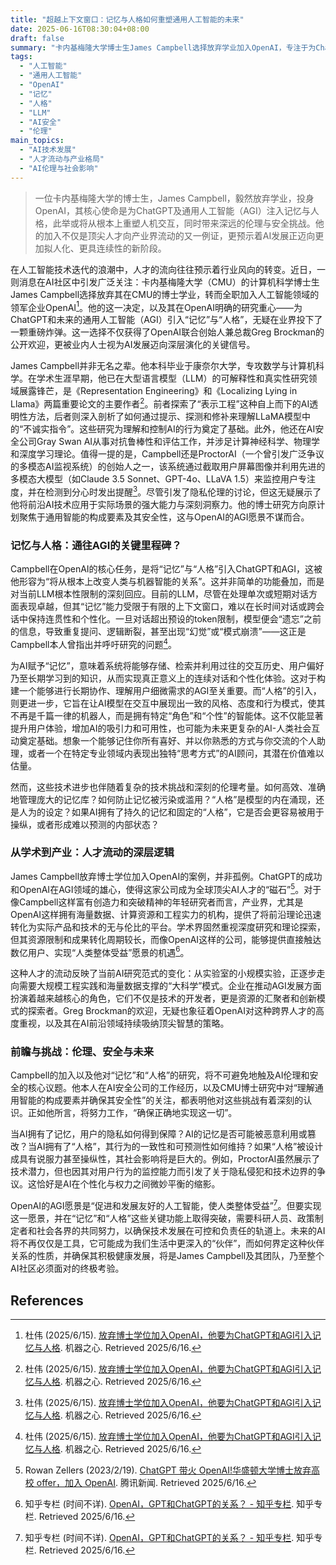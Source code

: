```yaml
---
title: "超越上下文窗口：记忆与人格如何重塑通用人工智能的未来"
date: 2025-06-16T08:30:04+08:00
draft: false
summary: "卡内基梅隆大学博士生James Campbell选择放弃学业加入OpenAI，专注于为ChatGPT和通用人工智能（AGI）开发“记忆”与“人格”功能。此举被视为AI发展迈向更拟人化、持续性交互的关键一步，预示着人机关系将发生根本性变革，同时也对AI伦理、隐私和安全提出了前所未有的挑战。"
tags: 
  - "人工智能"
  - "通用人工智能"
  - "OpenAI"
  - "记忆"
  - "人格"
  - "LLM"
  - "AI安全"
  - "伦理"
main_topics: 
  - "AI技术发展"
  - "人才流动与产业格局"
  - "AI伦理与社会影响"
---
```


> 一位卡内基梅隆大学的博士生，James Campbell，毅然放弃学业，投身OpenAI，其核心使命是为ChatGPT及通用人工智能（AGI）注入记忆与人格，此举或将从根本上重塑人机交互，同时带来深远的伦理与安全挑战。他的加入不仅是顶尖人才向产业界流动的又一例证，更预示着AI发展正迈向更加拟人化、更具连续性的新阶段。

在人工智能技术迭代的浪潮中，人才的流向往往预示着行业风向的转变。近日，一则消息在AI社区中引发广泛关注：卡内基梅隆大学（CMU）的计算机科学博士生James Campbell选择放弃其在CMU的博士学业，转而全职加入人工智能领域的领军企业OpenAI[^6]。他的这一决定，以及其在OpenAI明确的研究重心——为ChatGPT和未来的通用人工智能（AGI）引入“记忆”与“人格”，无疑在业界投下了一颗重磅炸弹。这一选择不仅获得了OpenAI联合创始人兼总裁Greg Brockman的公开欢迎，更被业内人士视为AI发展迈向深层演化的关键信号。

James Campbell并非无名之辈。他本科毕业于康奈尔大学，专攻数学与计算机科学。在学术生涯早期，他已在大型语言模型（LLM）的可解释性和真实性研究领域展露锋芒，是《Representation Engineering》和《Localizing Lying in Llama》两篇重要论文的主要作者[^6]。前者探索了“表示工程”这种自上而下的AI透明性方法，后者则深入剖析了如何通过提示、探测和修补来理解LLaMA模型中的“不诚实指令”。这些研究为理解和控制AI的行为奠定了基础。此外，他还在AI安全公司Gray Swan AI从事对抗鲁棒性和评估工作，并涉足计算神经科学、物理学和深度学习理论。值得一提的是，Campbell还是ProctorAI（一个曾引发广泛争议的多模态AI监视系统）的创始人之一，该系统通过截取用户屏幕图像并利用先进的多模态大模型（如Claude 3.5 Sonnet、GPT-4o、LLaVA 1.5）来监控用户专注度，并在检测到分心时发出提醒[^6]。尽管引发了隐私伦理的讨论，但这无疑展示了他将前沿AI技术应用于实际场景的强大能力与深刻洞察力。他的博士研究方向原计划聚焦于通用智能的构成要素及其安全性，这与OpenAI的AGI愿景不谋而合。

### 记忆与人格：通往AGI的关键里程碑？

Campbell在OpenAI的核心任务，是将“记忆”与“人格”引入ChatGPT和AGI，这被他形容为“将从根本上改变人类与机器智能的关系”。这并非简单的功能叠加，而是对当前LLM根本性限制的深刻回应。目前的LLM，尽管在处理单次或短期对话方面表现卓越，但其“记忆”能力受限于有限的上下文窗口，难以在长时间对话或跨会话中保持连贯性和个性化。一旦对话超出预设的token限制，模型便会“遗忘”之前的信息，导致重复提问、逻辑断裂，甚至出现“幻觉”或“模式崩溃”——这正是Campbell本人曾指出并呼吁研究的问题[^6]。

为AI赋予“记忆”，意味着系统将能够存储、检索并利用过往的交互历史、用户偏好乃至长期学习到的知识，从而实现真正意义上的连续对话和个性化体验。这对于构建一个能够进行长期协作、理解用户细微需求的AGI至关重要。而“人格”的引入，则更进一步，它旨在让AI模型在交互中展现出一致的风格、态度和行为模式，使其不再是千篇一律的机器人，而是拥有特定“角色”和“个性”的智能体。这不仅能显著提升用户体验，增加AI的吸引力和可用性，也可能为未来更复杂的AI-人类社会互动奠定基础。想象一个能够记住你所有喜好、并以你熟悉的方式与你交流的个人助理，或者一个在特定专业领域内表现出独特“思考方式”的AI顾问，其潜在价值难以估量。

然而，这些技术进步也伴随着复杂的技术挑战和深刻的伦理考量。如何高效、准确地管理庞大的记忆库？如何防止记忆被污染或滥用？“人格”是模型的内在涌现，还是人为的设定？如果AI拥有了持久的记忆和固定的“人格”，它是否会更容易被用于操纵，或者形成难以预测的内部状态？

### 从学术到产业：人才流动的深层逻辑

James Campbell放弃博士学位加入OpenAI的案例，并非孤例。ChatGPT的成功和OpenAI在AGI领域的雄心，使得这家公司成为全球顶尖AI人才的“磁石”[^1]。对于像Campbell这样富有创造力和突破精神的年轻研究者而言，产业界，尤其是OpenAI这样拥有海量数据、计算资源和工程实力的机构，提供了将前沿理论迅速转化为实际产品和技术的无与伦比的平台。学术界固然重视深度研究和理论探索，但其资源限制和成果转化周期较长，而像OpenAI这样的公司，能够提供直接触达数亿用户、实现“人类整体受益”愿景的机遇[^5]。

这种人才的流动反映了当前AI研究范式的变化：从实验室的小规模实验，正逐步走向需要大规模工程实践和海量数据支撑的“大科学”模式。企业在推动AGI发展方面扮演着越来越核心的角色，它们不仅是技术的开发者，更是资源的汇聚者和创新模式的探索者。Greg Brockman的欢迎，无疑也象征着OpenAI对这种跨界人才的高度重视，以及其在AI前沿领域持续吸纳顶尖智慧的策略。

### 前瞻与挑战：伦理、安全与未来

Campbell的加入以及他对“记忆”和“人格”的研究，将不可避免地触及AI伦理和安全的核心议题。他本人在AI安全公司的工作经历，以及CMU博士研究中对“理解通用智能的构成要素并确保其安全性”的关注，都表明他对这些挑战有着深刻的认识。正如他所言，将努力工作，“确保正确地实现这一切”。

当AI拥有了记忆，用户的隐私如何得到保障？AI的记忆是否可能被恶意利用或篡改？当AI拥有了“人格”，其行为的一致性和可预测性如何维持？如果“人格”被设计成具有说服力甚至操纵性，其社会影响将是巨大的。例如，ProctorAI虽然展示了技术潜力，但也因其对用户行为的监控能力而引发了关于隐私侵犯和技术边界的争议。这恰好是AI在个性化与权力之间微妙平衡的缩影。

OpenAI的AGI愿景是“促进和发展友好的人工智能，使人类整体受益”[^5]。但要实现这一愿景，并在“记忆”和“人格”这些关键功能上取得突破，需要科研人员、政策制定者和社会各界的共同努力，以确保技术发展在可控和负责任的轨道上。未来的AI将不再仅仅是工具，它可能成为我们生活中更深入的“伙伴”，而如何界定这种伙伴关系的性质，并确保其积极健康发展，将是James Campbell及其团队，乃至整个AI社区必须面对的终极考验。

## References
[^1]: Rowan Zellers (2023/2/19). [ChatGPT 带火 OpenAI!华盛顿大学博士放弃高校 offer，加入 OpenAI](https://news.qq.com/rain/a/20230219A0364I00). 腾讯新闻. Retrieved 2025/6/16.
[^2]: 36氪 (2023/11/27). [OpenAI CEO最新访谈，3万字全文详述技术、竞争、恐惧和人类与AI的未来-36氪](https://www.36kr.com/p/2192373415363458). 36氪. Retrieved 2025/6/16.
[^3]: 知乎 (2023/11/4). [如何看待Open AI首席科学家认为ChatGPT可能已经有了意识? - 知乎](https://www.zhihu.com/question/628696710). 知乎. Retrieved 2025/6/16.
[^4]: 腾讯云开发者社区 (时间不详). [ChatGPT与OpenAI是什么关系？终于整明白了 - 腾讯云开发者社区-腾讯云](https://cloud.tencent.com/developer/news/1302566). 腾讯云开发者社区. Retrieved 2025/6/16.
[^5]: 知乎专栏 (时间不详). [OpenAI，GPT和ChatGPT的关系？ - 知乎专栏](https://zhuanlan.zhihu.com/p/665912156). 知乎专栏. Retrieved 2025/6/16.
[^6]: 杜伟 (2025/6/15). [放弃博士学位加入OpenAI，他要为ChatGPT和AGI引入记忆与人格](https://mp.weixin.qq.com/s?__biz=MzA3MzI4MjgzMw==&mid=2650973857&idx=1&sn=a22d767d8e7874a93e75ea08ec1d0a0e&chksm=85973ee5bfb653e396173641ab9727f2278376fad904fb79e3de66c304c8e98a01fdfa2cd259&scene=0&xtrack=1#rd). 机器之心. Retrieved 2025/6/16.

